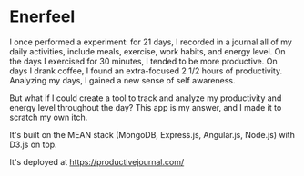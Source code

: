 Enerfeel
========

I once performed a experiment: for 21 days, I recorded in a journal all of my daily activities, include meals, exercise, work habits, and energy level.  On the days I exercised for 30 minutes, I tended to be more productive. On days I drank coffee, I found an extra-focused 2 1/2 hours of productivity. Analyzing my days, I gained a new sense of self awareness.

But what if I could create a tool to track and analyze my productivity and energy level throughout the day? This app is my answer, and I made it to scratch my own itch.  

It's built on the MEAN stack (MongoDB, Express.js, Angular.js, Node.js) with D3.js on top.  

It's deployed at https://productivejournal.com/
